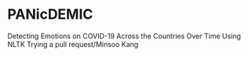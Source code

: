 # PANicDEMIC
Detecting Emotions on COVID-19 Across the Countries Over Time Using NLTK
Trying a pull request/Minsoo Kang
